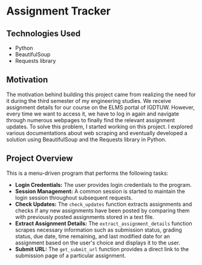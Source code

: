 # Assignment Tracker

## Technologies Used
- Python
- BeautifulSoup
- Requests library

## Motivation
The motivation behind building this project came from realizing the need for it during the third semester of my engineering studies. We receive assignment details for our course on the ELMS portal of IGDTUW. However, every time we want to access it, we have to log in again and navigate through numerous webpages to finally find the relevant assignment updates. To solve this problem, I started working on this project. I explored various documentations about web scraping and eventually developed a solution using BeautifulSoup and the Requests library in Python.

## Project Overview
This is a menu-driven program that performs the following tasks:

- **Login Credentials:** The user provides login credentials to the program.
- **Session Management:** A common session is started to maintain the login session throughout subsequent requests.
- **Check Updates:** The `check_updates` function extracts assignments and checks if any new assignments have been posted by comparing them with previously posted assignments stored in a text file.
- **Extract Assignment Details:** The `extract_assignment_details` function scrapes necessary information such as submission status, grading status, due date, time remaining, and last modified date for an assignment based on the user's choice and displays it to the user.
- **Submit URL:** The `get_submit_url` function provides a direct link to the submission page of a particular assignment.

